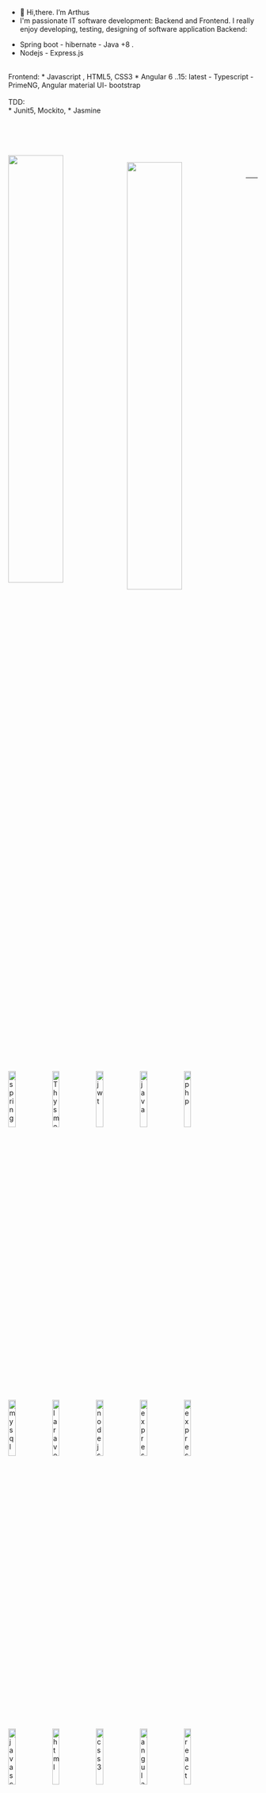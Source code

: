 - 👋 Hi,there. I’m Arthus
- I'm passionate IT software development: Backend and Frontend.
I really enjoy developing, testing, designing of software application
Backend: 
 * Spring boot - hibernate - Java +8 .
 * Nodejs - Express.js 
 <br>
Frontend: 
 * Javascript , HTML5, CSS3 
 * Angular 6 ..15: latest - Typescript - PrimeNG, Angular material UI- bootstrap<br> <br>
TDD:<br>
*  Junit5, Mockito,
* Jasmine     

 <br>  <br>  <br>  
<img  align="left" width="47%" src="https://github-readme-stats.vercel.app/api?username=tusartus&show_icons=true&theme=radical"  />

<img  align="left" width="47%" src="https://github-readme-stats.vercel.app/api/top-langs/?username=Tusartus&layout=compact)](https://github.com/Tusartus/github-readme-stats"  />
<br>
<hr>
<img align="left"  width="17%" alt="spring"  src="https://img.shields.io/badge/spring-%236DB33F.svg?style=for-the-badge&logo=spring&logoColor=white"/> <br>
<img align="left" width="17%" alt="Thysmeleaf" src="https://img.shields.io/badge/Thymeleaf-%23005C0F.svg?style=for-the-badge&logo=Thymeleaf&logoColor=white"/> <br>
<img align="left" width="17%" alt="jwt" src="https://img.shields.io/badge/JWT-black?style=for-the-badge&logo=JSON%20web%20tokens"/> <br>
<img align="left" width="17%" alt="java" src="https://img.shields.io/badge/java-%23ED8B00.svg?style=for-the-badge&logo=java&logoColor=white"/> <br>
<img align="left" width="17%" alt="php" src="https://img.shields.io/badge/php-%23777BB4.svg?style=for-the-badge&logo=php&logoColor=white"/> <br>
<img align="left" width="17%" alt="mysql" src="https://img.shields.io/badge/mysql-%2300f.svg?style=for-the-badge&logo=mysql&logoColor=white"/> <br>
<img align="left" width="17%" alt="laravel" src="https://img.shields.io/badge/laravel-%23FF2D20.svg?style=for-the-badge&logo=laravel&logoColor=white"/> <br>
<img align="left" width="17%" alt="nodejs" src="https://img.shields.io/badge/node.js-6DA55F?style=for-the-badge&logo=node.js&logoColor=white"/> <br>
<img align="left" width="17%" alt="express" src="https://img.shields.io/badge/express.js-%23404d59.svg?style=for-the-badge&logo=express&logoColor=%2361DAFB"/> <br>
<img align="left" width="17%" alt="express" src="https://img.shields.io/badge/MongoDB-%234ea94b.svg?style=for-the-badge&logo=mongodb&logoColor=white"/> <br>

<img align="left" width="17%" alt="javascript" src="https://img.shields.io/badge/javascript-%23323330.svg?style=for-the-badge&logo=javascript&logoColor=%23F7DF1E"/> <br>
<img align="left" width="17%" alt="html" src="https://img.shields.io/badge/html5-%23E34F26.svg?style=for-the-badge&logo=html5&logoColor=white"/> <br>
<img align="left" width="17%" alt="css3" src="https://img.shields.io/badge/css3-%231572B6.svg?style=for-the-badge&logo=css3&logoColor=white"/> <br>
<img align="left" width="17%" alt="angular" src="https://img.shields.io/badge/angular-%23DD0031.svg?style=for-the-badge&logo=angular&logoColor=white"/> <br>
<img align="left" width="17%" alt="react" src="https://img.shields.io/badge/react-%2320232a.svg?style=for-the-badge&logo=react&logoColor=%2361DAFB"/> <br>
<img align="left" width="17%" alt="python" src="https://img.shields.io/badge/python-3670A0?style=for-the-badge&logo=python&logoColor=ffdd54"/> <br>

<img align="left" width="17%" alt="aws" src="https://img.shields.io/badge/AWS-%23FF9900.svg?style=for-the-badge&logo=amazon-aws&logoColor=white"/>
<img align="left" width="17%" alt="heroku" src="https://img.shields.io/badge/heroku-%23430098.svg?style=for-the-badge&logo=heroku&logoColor=white"/> 
<img align="left" width="17%" alt="digital ocean" src="https://img.shields.io/badge/DigitalOcean-%230167ff.svg?style=for-the-badge&logo=digitalOcean&logoColor=white"/>

<img align="left" width="17%" alt="jwt" src="https://img.shields.io/badge/json%20web%20tokens-323330?style=for-the-badge&logo=json-web-tokens&logoColor=pink" />
<img align="left" width="17%" alt="postgresql" src="https://img.shields.io/badge/PostgreSQL-316192?style=for-the-badge&logo=postgresql&logoColor=white" />
<img align="left" width="17%" alt="azure cloud" src="https://img.shields.io/badge/Microsoft_Azure-0089D6?style=for-the-badge&logo=microsoft-azure&logoColor=white" />
 </br> </br>




                    
                     
 
   
    
                      



<!---
Tusartus/Tusartus is a ✨ special ✨ repository because its `README.md` (this file) appears on your GitHub profile.
You can click the Preview link to take a look at your changes.
![Arthus's GitHub stats](https://github-readme-stats.vercel.app/api?username=tusartus&show_icons=true&theme=radical)
--->



